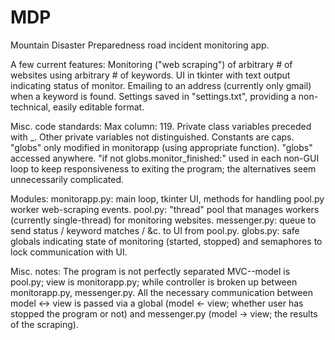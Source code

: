 # MDP
Mountain Disaster Preparedness road incident monitoring app.

A few current features:
  Monitoring ("web scraping") of arbitrary # of websites using arbitrary # of keywords.
  UI in tkinter with text output indicating status of monitor.
  Emailing to an address (currently only gmail) when a keyword is found.
  Settings saved in "settings.txt", providing a non-technical, easily editable format.

Misc. code standards:
  Max column: 119.
  Private class variables preceded with _.
  Other private variables not distinguished.
  Constants are caps.
  "globs" only modified in monitorapp (using appropriate function).
  "globs" accessed anywhere.
  "if not globs.monitor_finished:" used in each non-GUI loop to keep responsiveness to exiting the program;
    the alternatives seem unnecessarily complicated.
      
Modules:
  monitorapp.py: main loop, tkinter UI, methods for handling pool.py worker web-scraping events.
  pool.py: "thread" pool that manages workers (currently single-thread) for monitoring websites.
  messenger.py: queue to send status / keyword matches / &c. to UI from pool.py.
  globs.py: safe globals indicating state of monitoring (started, stopped) and semaphores to lock communication with UI.

Misc. notes:
  The program is not perfectly separated MVC--model is pool.py; view is monitorapp.py; while controller is broken up
    between monitorapp.py, messenger.py. All the necessary communication between model <-> view is passed via a global
    (model <- view; whether user has stopped the program or not) and messenger.py (model -> view; the results of the
    scraping).
